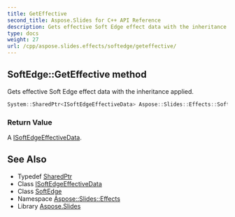 ```yaml
---
title: GetEffective
second_title: Aspose.Slides for C++ API Reference
description: Gets effective Soft Edge effect data with the inheritance applied.
type: docs
weight: 27
url: /cpp/aspose.slides.effects/softedge/geteffective/
---
```

## SoftEdge::GetEffective method


Gets effective Soft Edge effect data with the inheritance applied.

```cpp
System::SharedPtr<ISoftEdgeEffectiveData> Aspose::Slides::Effects::SoftEdge::GetEffective() override
```


### Return Value

A [ISoftEdgeEffectiveData](../../isoftedgeeffectivedata/).

## See Also

* Typedef [SharedPtr](../../../system/sharedptr/)
* Class [ISoftEdgeEffectiveData](../../isoftedgeeffectivedata/)
* Class [SoftEdge](../)
* Namespace [Aspose::Slides::Effects](../../)
* Library [Aspose.Slides](../../../)

